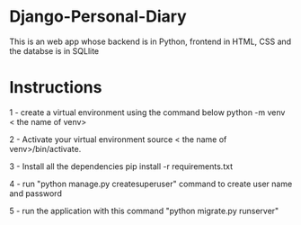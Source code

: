 # Django-Personal-Diary

This is an web app whose backend is in Python, frontend in HTML, CSS and the databse is in SQLlite

# Instructions
1 - create a virtual environment using the command below
python -m venv < the name of venv> 

2 - Activate your virtual environment
source < the name of venv>/bin/activate.

3 - Install all the dependencies
pip install -r requirements.txt 

4 - run "python manage.py createsuperuser" command to create user name and password

5 - run the application with this command "python migrate.py runserver" 
